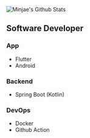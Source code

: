 ![Minjae's Github Stats](https://github-readme-stats.vercel.app/api?username=bungabear&show_icons=true&count_private=true)

## Software Developer
### App
* Flutter
* Android

### Backend
* Spring Boot (Kotlin)

### DevOps
* Docker
* Github Action

